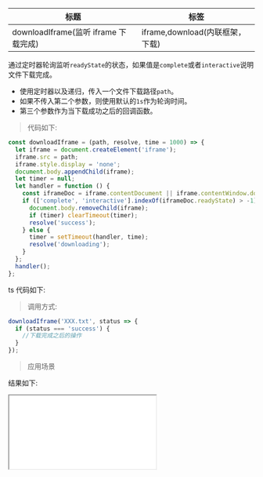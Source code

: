 | 标题                                 | 标签                            |
| ------------------------------------ | ------------------------------- |
| downloadIframe(监听 iframe 下载完成) | iframe,download(内联框架，下载) |

通过定时器轮询监听`readyState`的状态，如果值是`complete`或者`interactive`说明文件下载完成。

- 使用定时器以及递归，传入一个文件下载路径`path`。
- 如果不传入第二个参数，则使用默认的`1s`作为轮询时间。
- 第三个参数作为当下载成功之后的回调函数。

> 代码如下:

```js
const downloadIframe = (path, resolve, time = 1000) => {
  let iframe = document.createElement('iframe');
  iframe.src = path;
  iframe.style.display = 'none';
  document.body.appendChild(iframe);
  let timer = null;
  let handler = function () {
    const iframeDoc = iframe.contentDocument || iframe.contentWindow.document;
    if (['complete', 'interactive'].indexOf(iframeDoc.readyState) > -1) {
      document.body.removeChild(iframe);
      if (timer) clearTimeout(timer);
      resolve('success');
    } else {
      timer = setTimeout(handler, time);
      resolve('downloading');
    }
  };
  handler();
};
```

ts 代码如下:

<div class="code-editor" data-url="codes/javascript/ts/downloadIframe.ts" data-language="typescript"></div>

> 调用方式:

```js
downloadIframe('XXX.txt', status => {
  if (status === 'success') {
    //下载完成之后的操作
  }
});
```

> 应用场景

<div class="code-editor" data-url="codes/javascript/html/downloadIframe.html" data-language="html"></div>

结果如下:

<iframe src="codes/javascript/html/downloadIframe.html"></iframe>
